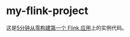 # my-flink-project

这是<a href="http://wuchong.me/blog/2018/11/07/5-minutes-build-first-flink-application/" target="_blank">5分钟从零构建第一个 Flink 应用</a>上的实例代码。
